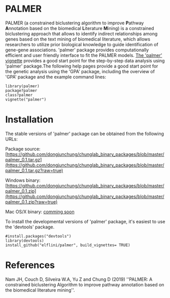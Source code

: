 # PALMER
<!--
PALMER: A Constrained Biclustering Algorithm to Improve Pathway Annotation Based on the Biomedical Literature Mining
-->

PALMER (a constrained biclustering algorithm to improve **P**athway **A**nnotation based on the biomedical **L**iterature **M**ining) is a constrained biclustering approach that allows to identify indirect relationships among genes based on the text mining of biomedical literature, which allows researchers to utilize prior biological knowledge to guide identification of gene-gene associations.
'palmer' package provides computationally efficient and user friendly interface to fit the PALMER models. 
[The 'palmer' vignette](https://github.com/dongjunchung/chunglab_binary_packages/blob/master/palmer.pdf?raw=true) provides a good start point for the step-by-step data analysis using 'palmer' package.The following help pages provide a good start point for the genetic analysis using the 'GPA' package, including the overview of 'GPA' package and the example command lines:

```
library(palmer)
package?palmer
class?palmer
vignette("palmer")
```

Installation
============ 

The stable versions of 'palmer' package can be obtained from the following URLs:

Package source: [https://github.com/dongjunchung/chunglab_binary_packages/blob/master/palmer_0.1.tar.gz](https://github.com/dongjunchung/chunglab_binary_packages/blob/master/palmer_0.1.tar.gz?raw=true)

Windows binary: [https://github.com/dongjunchung/chunglab_binary_packages/blob/master/palmer_0.1.zip](https://github.com/dongjunchung/chunglab_binary_packages/blob/master/palmer_0.1.zip?raw=true)

Mac OS/X binary: [comming soon](https://?raw=true)

To install the developmental versions of 'palmer' package, it's easiest to use the 'devtools' package.

```
#install.packages("devtools")
library(devtools)
install_github("elflini/palmer", build_vignettes= TRUE)
```

References
==========
Nam JH, Couch D, Silveira W.A, Yu Z and Chung D (2019) ''PALMER: A constrained biclustering Algorithm to improve pathway annotation based on the biomedical literature mining''.


